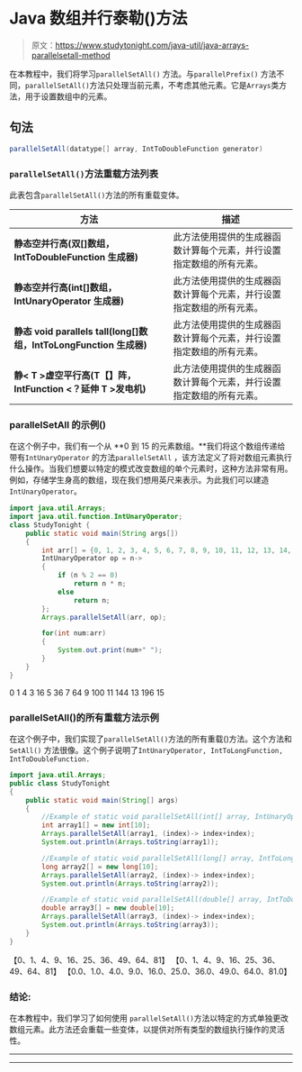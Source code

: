 # Java 数组并行泰勒()方法

> 原文：<https://www.studytonight.com/java-util/java-arrays-parallelsetall-method>

在本教程中，我们将学习`parallelSetAll()` 方法。与`parallelPrefix()` 方法不同，`parallelSetAll()`方法只处理当前元素，不考虑其他元素。它是`Arrays`类方法，用于设置数组中的元素。

## 句法

```java
parallelSetAll(datatype[] array, IntToDoubleFunction generator)
```

### `parallelSetAll()`方法重载方法列表

此表包含`parallelSetAll()`方法的所有重载变体。

| 方法 | 描述 |
| --- | --- |
| **静态空并行高(双[]数组，IntToDoubleFunction 生成器)** | 此方法使用提供的生成器函数计算每个元素，并行设置指定数组的所有元素。 |
| **静态空并行高(int[]数组，IntUnaryOperator 生成器)** | 此方法使用提供的生成器函数计算每个元素，并行设置指定数组的所有元素。 |
| **静态 void parallels tall(long[]数组，IntToLongFunction 生成器)** | 此方法使用提供的生成器函数计算每个元素，并行设置指定数组的所有元素。 |
| **静< T >虚空平行高(T【】阵，IntFunction <？延伸 T >发电机)** | 此方法使用提供的生成器函数计算每个元素，并行设置指定数组的所有元素。 |

### parallelSetAll 的示例()

在这个例子中，我们有一个从 **0 到 15 的元素数组。**我们将这个数组传递给带有`IntUnaryOperator` 的方法`parallelSetAll` ，该方法定义了将对数组元素执行什么操作。当我们想要以特定的模式改变数组的单个元素时，这种方法非常有用。例如，存储学生身高的数组，现在我们想用英尺来表示。为此我们可以建造`IntUnaryOperator`。

```java
import java.util.Arrays;
import java.util.function.IntUnaryOperator;
class StudyTonight { 
	public static void main(String args[]) 
	{ 
        int arr[] = {0, 1, 2, 3, 4, 5, 6, 7, 8, 9, 10, 11, 12, 13, 14, 15};        
        IntUnaryOperator op = n-> 
        { 
            if (n % 2 == 0) 
                return n * n; 
            else
                return n; 
        }; 
        Arrays.parallelSetAll(arr, op); 

        for(int num:arr)
        {
        	System.out.print(num+" ");
        }
	} 
}
```

0 1 4 3 16 5 36 7 64 9 100 11 144 13 196 15

### parallelSetAll()的所有重载方法示例

在这个例子中，我们实现了`parallelSetAll()`方法的所有重载()方法。这个方法和 `SetAll()` 方法很像。这个例子说明了`IntUnaryOperator, IntToLongFunction, IntToDoubleFunction.`

```java
import java.util.Arrays;
public class StudyTonight 
{
	public static void main(String[] args) 
	{
		//Example of static void parallelSetAll(int[] array, IntUnaryOperator generator)
		int array1[] = new int[10];
		Arrays.parallelSetAll(array1, (index)-> index+index);
		System.out.println(Arrays.toString(array1));

		//Example of static void parallelSetAll(long[] array, IntToLongFunction generator)
		long array2[] = new long[10];
		Arrays.parallelSetAll(array2, (index)-> index+index);
		System.out.println(Arrays.toString(array2));

		//Example of static void parallelSetAll(double[] array, IntToDoubleFunction generator)
		double array3[] = new double[10];
		Arrays.parallelSetAll(array3, (index)-> index+index);
		System.out.println(Arrays.toString(array3));
	}
} 
```

【0、1、4、9、16、25、36、49、64、81】
【0、1、4、9、16、25、36、49、64、81】
【0.0、1.0、4.0、9.0、16.0、25.0、36.0、49.0、64.0、81.0】

### 结论:

在本教程中，我们学习了如何使用 `parallelSetAll()`方法以特定的方式单独更改数组元素。此方法还会重载一些变体，以提供对所有类型的数组执行操作的灵活性。

* * *

* * *